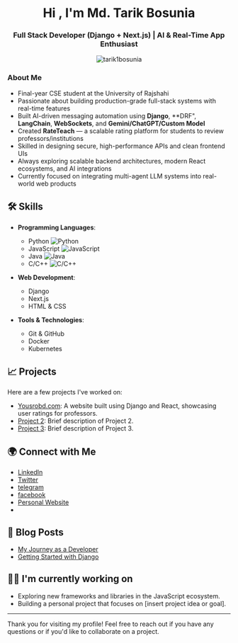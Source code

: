 <h1 align="center">Hi , I'm Md. Tarik Bosunia</h1>
<h3 align="center"> Full Stack Developer (Django + Next.js) | AI & Real-Time App Enthusiast </h3>
<p align="center">
  <img src="https://komarev.com/ghpvc/?username=tarik1bosunia&label=Profile%20views&color=0e75b6&style=flat" alt="tarik1bosunia" />
</p>

### About Me

- Final-year CSE student at the University of Rajshahi
- Passionate about building production-grade full-stack systems with real-time features
- Built AI-driven messaging automation using **Django**, **DRF", **LangChain**, **WebSockets**, and **Gemini/ChatGPT/Custom Model**
- Created **RateTeach** — a scalable rating platform for students to review professors/institutions
- Skilled in designing secure, high-performance APIs and clean frontend UIs
- Always exploring scalable backend architectures, modern React ecosystems, and AI integrations
- Currently focused on integrating multi-agent LLM systems into real-world web products

## 🛠️ Skills

- **Programming Languages**: 
  - Python ![Python](https://img.shields.io/badge/Python-3.8-blue)
  - JavaScript ![JavaScript](https://img.shields.io/badge/JavaScript-ES6-yellow)
  - Java ![Java](https://img.shields.io/badge/Java-11-red)
  - C/C++ ![C/C++](https://img.shields.io/badge/C/C%2B%2B-11-forestgreen)

- **Web Development**:
  - Django
  - Next.js
  - HTML & CSS

- **Tools & Technologies**:
  - Git & GitHub
  - Docker
  - Kubernetes

## 📈 Projects

Here are a few projects I've worked on:

- [Yousrobd.com](https://yousrobd.com): A website built using Django and React, showcasing user ratings for professors.
- [Project 2](https://github.com/yourusername/project2): Brief description of Project 2.
- [Project 3](https://github.com/yourusername/project3): Brief description of Project 3.

## 🌍 Connect with Me

- [LinkedIn](https://www.linkedin.com/in/cpp-thunder)
- [Twitter](https://twitter.com/yourusername)
- [telegram](https://t.me/tarik_mtb/)
- [facebook](https://www.facebook.com/tarik.mtb/)
- [Personal Website](https://tarik1bosunia.github.io/)
- 

## 📝 Blog Posts

- [My Journey as a Developer](https://yourblog.com/your-post)
- [Getting Started with Django](https://yourblog.com/your-post)

## 🧑‍💻 I'm currently working on

- Exploring new frameworks and libraries in the JavaScript ecosystem.
- Building a personal project that focuses on [insert project idea or goal].

---

Thank you for visiting my profile! Feel free to reach out if you have any questions or if you'd like to collaborate on a project. 

